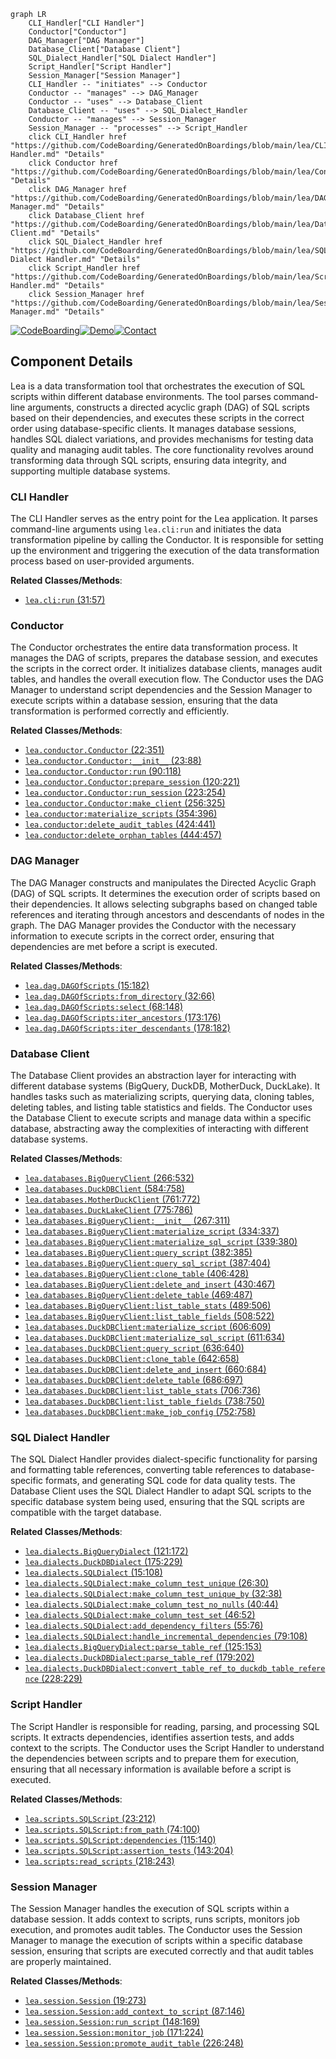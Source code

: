 ```mermaid
graph LR
    CLI_Handler["CLI Handler"]
    Conductor["Conductor"]
    DAG_Manager["DAG Manager"]
    Database_Client["Database Client"]
    SQL_Dialect_Handler["SQL Dialect Handler"]
    Script_Handler["Script Handler"]
    Session_Manager["Session Manager"]
    CLI_Handler -- "initiates" --> Conductor
    Conductor -- "manages" --> DAG_Manager
    Conductor -- "uses" --> Database_Client
    Database_Client -- "uses" --> SQL_Dialect_Handler
    Conductor -- "manages" --> Session_Manager
    Session_Manager -- "processes" --> Script_Handler
    click CLI_Handler href "https://github.com/CodeBoarding/GeneratedOnBoardings/blob/main/lea/CLI Handler.md" "Details"
    click Conductor href "https://github.com/CodeBoarding/GeneratedOnBoardings/blob/main/lea/Conductor.md" "Details"
    click DAG_Manager href "https://github.com/CodeBoarding/GeneratedOnBoardings/blob/main/lea/DAG Manager.md" "Details"
    click Database_Client href "https://github.com/CodeBoarding/GeneratedOnBoardings/blob/main/lea/Database Client.md" "Details"
    click SQL_Dialect_Handler href "https://github.com/CodeBoarding/GeneratedOnBoardings/blob/main/lea/SQL Dialect Handler.md" "Details"
    click Script_Handler href "https://github.com/CodeBoarding/GeneratedOnBoardings/blob/main/lea/Script Handler.md" "Details"
    click Session_Manager href "https://github.com/CodeBoarding/GeneratedOnBoardings/blob/main/lea/Session Manager.md" "Details"
```
[![CodeBoarding](https://img.shields.io/badge/Generated%20by-CodeBoarding-9cf?style=flat-square)](https://github.com/CodeBoarding/CodeBoarding)[![Demo](https://img.shields.io/badge/Try%20our-Demo-blue?style=flat-square)](https://www.codeboarding.org/demo)[![Contact](https://img.shields.io/badge/Contact%20us%20-%20codeboarding@gmail.com-lightgrey?style=flat-square)](mailto:codeboarding@gmail.com)

## Component Details

Lea is a data transformation tool that orchestrates the execution of SQL scripts within different database environments. The tool parses command-line arguments, constructs a directed acyclic graph (DAG) of SQL scripts based on their dependencies, and executes these scripts in the correct order using database-specific clients. It manages database sessions, handles SQL dialect variations, and provides mechanisms for testing data quality and managing audit tables. The core functionality revolves around transforming data through SQL scripts, ensuring data integrity, and supporting multiple database systems.

### CLI Handler
The CLI Handler serves as the entry point for the Lea application. It parses command-line arguments using `lea.cli:run` and initiates the data transformation pipeline by calling the Conductor. It is responsible for setting up the environment and triggering the execution of the data transformation process based on user-provided arguments.


**Related Classes/Methods**:

- <a href="https://github.com/carbonfact/lea/blob/master/lea/cli.py#L31-L57" target="_blank" rel="noopener noreferrer">`lea.cli:run` (31:57)</a>


### Conductor
The Conductor orchestrates the entire data transformation process. It manages the DAG of scripts, prepares the database session, and executes the scripts in the correct order. It initializes database clients, manages audit tables, and handles the overall execution flow. The Conductor uses the DAG Manager to understand script dependencies and the Session Manager to execute scripts within a database session, ensuring that the data transformation is performed correctly and efficiently.


**Related Classes/Methods**:

- <a href="https://github.com/carbonfact/lea/blob/master/lea/conductor.py#L22-L351" target="_blank" rel="noopener noreferrer">`lea.conductor.Conductor` (22:351)</a>
- <a href="https://github.com/carbonfact/lea/blob/master/lea/conductor.py#L23-L88" target="_blank" rel="noopener noreferrer">`lea.conductor.Conductor:__init__` (23:88)</a>
- <a href="https://github.com/carbonfact/lea/blob/master/lea/conductor.py#L90-L118" target="_blank" rel="noopener noreferrer">`lea.conductor.Conductor:run` (90:118)</a>
- <a href="https://github.com/carbonfact/lea/blob/master/lea/conductor.py#L120-L221" target="_blank" rel="noopener noreferrer">`lea.conductor.Conductor:prepare_session` (120:221)</a>
- <a href="https://github.com/carbonfact/lea/blob/master/lea/conductor.py#L223-L254" target="_blank" rel="noopener noreferrer">`lea.conductor.Conductor:run_session` (223:254)</a>
- <a href="https://github.com/carbonfact/lea/blob/master/lea/conductor.py#L256-L325" target="_blank" rel="noopener noreferrer">`lea.conductor.Conductor:make_client` (256:325)</a>
- <a href="https://github.com/carbonfact/lea/blob/master/lea/conductor.py#L354-L396" target="_blank" rel="noopener noreferrer">`lea.conductor:materialize_scripts` (354:396)</a>
- <a href="https://github.com/carbonfact/lea/blob/master/lea/conductor.py#L424-L441" target="_blank" rel="noopener noreferrer">`lea.conductor:delete_audit_tables` (424:441)</a>
- <a href="https://github.com/carbonfact/lea/blob/master/lea/conductor.py#L444-L457" target="_blank" rel="noopener noreferrer">`lea.conductor:delete_orphan_tables` (444:457)</a>


### DAG Manager
The DAG Manager constructs and manipulates the Directed Acyclic Graph (DAG) of SQL scripts. It determines the execution order of scripts based on their dependencies. It allows selecting subgraphs based on changed table references and iterating through ancestors and descendants of nodes in the graph. The DAG Manager provides the Conductor with the necessary information to execute scripts in the correct order, ensuring that dependencies are met before a script is executed.


**Related Classes/Methods**:

- <a href="https://github.com/carbonfact/lea/blob/master/lea/dag.py#L15-L182" target="_blank" rel="noopener noreferrer">`lea.dag.DAGOfScripts` (15:182)</a>
- <a href="https://github.com/carbonfact/lea/blob/master/lea/dag.py#L32-L66" target="_blank" rel="noopener noreferrer">`lea.dag.DAGOfScripts:from_directory` (32:66)</a>
- <a href="https://github.com/carbonfact/lea/blob/master/lea/dag.py#L68-L148" target="_blank" rel="noopener noreferrer">`lea.dag.DAGOfScripts:select` (68:148)</a>
- <a href="https://github.com/carbonfact/lea/blob/master/lea/dag.py#L173-L176" target="_blank" rel="noopener noreferrer">`lea.dag.DAGOfScripts:iter_ancestors` (173:176)</a>
- <a href="https://github.com/carbonfact/lea/blob/master/lea/dag.py#L178-L182" target="_blank" rel="noopener noreferrer">`lea.dag.DAGOfScripts:iter_descendants` (178:182)</a>


### Database Client
The Database Client provides an abstraction layer for interacting with different database systems (BigQuery, DuckDB, MotherDuck, DuckLake). It handles tasks such as materializing scripts, querying data, cloning tables, deleting tables, and listing table statistics and fields. The Conductor uses the Database Client to execute scripts and manage data within a specific database, abstracting away the complexities of interacting with different database systems.


**Related Classes/Methods**:

- <a href="https://github.com/carbonfact/lea/blob/master/lea/databases.py#L266-L532" target="_blank" rel="noopener noreferrer">`lea.databases.BigQueryClient` (266:532)</a>
- <a href="https://github.com/carbonfact/lea/blob/master/lea/databases.py#L584-L758" target="_blank" rel="noopener noreferrer">`lea.databases.DuckDBClient` (584:758)</a>
- <a href="https://github.com/carbonfact/lea/blob/master/lea/databases.py#L761-L772" target="_blank" rel="noopener noreferrer">`lea.databases.MotherDuckClient` (761:772)</a>
- <a href="https://github.com/carbonfact/lea/blob/master/lea/databases.py#L775-L786" target="_blank" rel="noopener noreferrer">`lea.databases.DuckLakeClient` (775:786)</a>
- <a href="https://github.com/carbonfact/lea/blob/master/lea/databases.py#L267-L311" target="_blank" rel="noopener noreferrer">`lea.databases.BigQueryClient:__init__` (267:311)</a>
- <a href="https://github.com/carbonfact/lea/blob/master/lea/databases.py#L334-L337" target="_blank" rel="noopener noreferrer">`lea.databases.BigQueryClient:materialize_script` (334:337)</a>
- <a href="https://github.com/carbonfact/lea/blob/master/lea/databases.py#L339-L380" target="_blank" rel="noopener noreferrer">`lea.databases.BigQueryClient:materialize_sql_script` (339:380)</a>
- <a href="https://github.com/carbonfact/lea/blob/master/lea/databases.py#L382-L385" target="_blank" rel="noopener noreferrer">`lea.databases.BigQueryClient:query_script` (382:385)</a>
- <a href="https://github.com/carbonfact/lea/blob/master/lea/databases.py#L387-L404" target="_blank" rel="noopener noreferrer">`lea.databases.BigQueryClient:query_sql_script` (387:404)</a>
- <a href="https://github.com/carbonfact/lea/blob/master/lea/databases.py#L406-L428" target="_blank" rel="noopener noreferrer">`lea.databases.BigQueryClient:clone_table` (406:428)</a>
- <a href="https://github.com/carbonfact/lea/blob/master/lea/databases.py#L430-L467" target="_blank" rel="noopener noreferrer">`lea.databases.BigQueryClient:delete_and_insert` (430:467)</a>
- <a href="https://github.com/carbonfact/lea/blob/master/lea/databases.py#L469-L487" target="_blank" rel="noopener noreferrer">`lea.databases.BigQueryClient:delete_table` (469:487)</a>
- <a href="https://github.com/carbonfact/lea/blob/master/lea/databases.py#L489-L506" target="_blank" rel="noopener noreferrer">`lea.databases.BigQueryClient:list_table_stats` (489:506)</a>
- <a href="https://github.com/carbonfact/lea/blob/master/lea/databases.py#L508-L522" target="_blank" rel="noopener noreferrer">`lea.databases.BigQueryClient:list_table_fields` (508:522)</a>
- <a href="https://github.com/carbonfact/lea/blob/master/lea/databases.py#L606-L609" target="_blank" rel="noopener noreferrer">`lea.databases.DuckDBClient:materialize_script` (606:609)</a>
- <a href="https://github.com/carbonfact/lea/blob/master/lea/databases.py#L611-L634" target="_blank" rel="noopener noreferrer">`lea.databases.DuckDBClient:materialize_sql_script` (611:634)</a>
- <a href="https://github.com/carbonfact/lea/blob/master/lea/databases.py#L636-L640" target="_blank" rel="noopener noreferrer">`lea.databases.DuckDBClient:query_script` (636:640)</a>
- <a href="https://github.com/carbonfact/lea/blob/master/lea/databases.py#L642-L658" target="_blank" rel="noopener noreferrer">`lea.databases.DuckDBClient:clone_table` (642:658)</a>
- <a href="https://github.com/carbonfact/lea/blob/master/lea/databases.py#L660-L684" target="_blank" rel="noopener noreferrer">`lea.databases.DuckDBClient:delete_and_insert` (660:684)</a>
- <a href="https://github.com/carbonfact/lea/blob/master/lea/databases.py#L686-L697" target="_blank" rel="noopener noreferrer">`lea.databases.DuckDBClient:delete_table` (686:697)</a>
- <a href="https://github.com/carbonfact/lea/blob/master/lea/databases.py#L706-L736" target="_blank" rel="noopener noreferrer">`lea.databases.DuckDBClient:list_table_stats` (706:736)</a>
- <a href="https://github.com/carbonfact/lea/blob/master/lea/databases.py#L738-L750" target="_blank" rel="noopener noreferrer">`lea.databases.DuckDBClient:list_table_fields` (738:750)</a>
- <a href="https://github.com/carbonfact/lea/blob/master/lea/databases.py#L752-L758" target="_blank" rel="noopener noreferrer">`lea.databases.DuckDBClient:make_job_config` (752:758)</a>


### SQL Dialect Handler
The SQL Dialect Handler provides dialect-specific functionality for parsing and formatting table references, converting table references to database-specific formats, and generating SQL code for data quality tests. The Database Client uses the SQL Dialect Handler to adapt SQL scripts to the specific database system being used, ensuring that the SQL scripts are compatible with the target database.


**Related Classes/Methods**:

- <a href="https://github.com/carbonfact/lea/blob/master/lea/dialects.py#L121-L172" target="_blank" rel="noopener noreferrer">`lea.dialects.BigQueryDialect` (121:172)</a>
- <a href="https://github.com/carbonfact/lea/blob/master/lea/dialects.py#L175-L229" target="_blank" rel="noopener noreferrer">`lea.dialects.DuckDBDialect` (175:229)</a>
- <a href="https://github.com/carbonfact/lea/blob/master/lea/dialects.py#L15-L108" target="_blank" rel="noopener noreferrer">`lea.dialects.SQLDialect` (15:108)</a>
- <a href="https://github.com/carbonfact/lea/blob/master/lea/dialects.py#L26-L30" target="_blank" rel="noopener noreferrer">`lea.dialects.SQLDialect:make_column_test_unique` (26:30)</a>
- <a href="https://github.com/carbonfact/lea/blob/master/lea/dialects.py#L32-L38" target="_blank" rel="noopener noreferrer">`lea.dialects.SQLDialect:make_column_test_unique_by` (32:38)</a>
- <a href="https://github.com/carbonfact/lea/blob/master/lea/dialects.py#L40-L44" target="_blank" rel="noopener noreferrer">`lea.dialects.SQLDialect:make_column_test_no_nulls` (40:44)</a>
- <a href="https://github.com/carbonfact/lea/blob/master/lea/dialects.py#L46-L52" target="_blank" rel="noopener noreferrer">`lea.dialects.SQLDialect:make_column_test_set` (46:52)</a>
- <a href="https://github.com/carbonfact/lea/blob/master/lea/dialects.py#L55-L76" target="_blank" rel="noopener noreferrer">`lea.dialects.SQLDialect:add_dependency_filters` (55:76)</a>
- <a href="https://github.com/carbonfact/lea/blob/master/lea/dialects.py#L79-L108" target="_blank" rel="noopener noreferrer">`lea.dialects.SQLDialect:handle_incremental_dependencies` (79:108)</a>
- <a href="https://github.com/carbonfact/lea/blob/master/lea/dialects.py#L125-L153" target="_blank" rel="noopener noreferrer">`lea.dialects.BigQueryDialect:parse_table_ref` (125:153)</a>
- <a href="https://github.com/carbonfact/lea/blob/master/lea/dialects.py#L179-L202" target="_blank" rel="noopener noreferrer">`lea.dialects.DuckDBDialect:parse_table_ref` (179:202)</a>
- <a href="https://github.com/carbonfact/lea/blob/master/lea/dialects.py#L228-L229" target="_blank" rel="noopener noreferrer">`lea.dialects.DuckDBDialect:convert_table_ref_to_duckdb_table_reference` (228:229)</a>


### Script Handler
The Script Handler is responsible for reading, parsing, and processing SQL scripts. It extracts dependencies, identifies assertion tests, and adds context to the scripts. The Conductor uses the Script Handler to understand the dependencies between scripts and to prepare them for execution, ensuring that all necessary information is available before a script is executed.


**Related Classes/Methods**:

- <a href="https://github.com/carbonfact/lea/blob/master/lea/scripts.py#L23-L212" target="_blank" rel="noopener noreferrer">`lea.scripts.SQLScript` (23:212)</a>
- <a href="https://github.com/carbonfact/lea/blob/master/lea/scripts.py#L74-L100" target="_blank" rel="noopener noreferrer">`lea.scripts.SQLScript:from_path` (74:100)</a>
- <a href="https://github.com/carbonfact/lea/blob/master/lea/scripts.py#L115-L140" target="_blank" rel="noopener noreferrer">`lea.scripts.SQLScript:dependencies` (115:140)</a>
- <a href="https://github.com/carbonfact/lea/blob/master/lea/scripts.py#L143-L204" target="_blank" rel="noopener noreferrer">`lea.scripts.SQLScript:assertion_tests` (143:204)</a>
- <a href="https://github.com/carbonfact/lea/blob/master/lea/scripts.py#L218-L243" target="_blank" rel="noopener noreferrer">`lea.scripts:read_scripts` (218:243)</a>


### Session Manager
The Session Manager handles the execution of SQL scripts within a database session. It adds context to scripts, runs scripts, monitors job execution, and promotes audit tables. The Conductor uses the Session Manager to manage the execution of scripts within a specific database session, ensuring that scripts are executed correctly and that audit tables are properly maintained.


**Related Classes/Methods**:

- <a href="https://github.com/carbonfact/lea/blob/master/lea/session.py#L19-L273" target="_blank" rel="noopener noreferrer">`lea.session.Session` (19:273)</a>
- <a href="https://github.com/carbonfact/lea/blob/master/lea/session.py#L87-L146" target="_blank" rel="noopener noreferrer">`lea.session.Session:add_context_to_script` (87:146)</a>
- <a href="https://github.com/carbonfact/lea/blob/master/lea/session.py#L148-L169" target="_blank" rel="noopener noreferrer">`lea.session.Session:run_script` (148:169)</a>
- <a href="https://github.com/carbonfact/lea/blob/master/lea/session.py#L171-L224" target="_blank" rel="noopener noreferrer">`lea.session.Session:monitor_job` (171:224)</a>
- <a href="https://github.com/carbonfact/lea/blob/master/lea/session.py#L226-L248" target="_blank" rel="noopener noreferrer">`lea.session.Session:promote_audit_table` (226:248)</a>